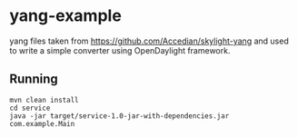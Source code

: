 # yang-example

yang files taken from https://github.com/Accedian/skylight-yang and used to write a simple converter using OpenDaylight framework. 

## Running

```
mvn clean install
cd service
java -jar target/service-1.0-jar-with-dependencies.jar com.example.Main

```
